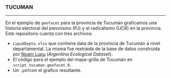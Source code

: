 ### TUCUMAN
------------
En el ejemplo de `geofacet` para la provincia de Tucumán graficamos una historia electoral del peronismo (PJ) y el radicalismo (UCR) en la provincia. Este repositorio cuenta con tres archivos:
* `LupuXDepto.xlsx` que contiene data de la provincia de Tucumán a nivel departamental. La misma fue rextraida de la base de datos construida por [Noam Lupu](http://www.noamlupu.com/data.html) (_Argentina Ecological Dataset_). 
* El código para el ejemplo del mapa-grilla de Tucumán en `script.tucuman.geofacet.R`.
* Un `.pdf`con el grafico resultante. 
